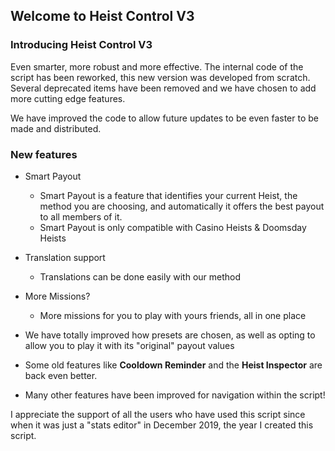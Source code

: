 ## Welcome to Heist Control V3

### Introducing Heist Control V3

Even smarter, more robust and more effective.
The internal code of the script has been reworked, this new version was developed from scratch. Several deprecated items have been removed and we have chosen to add more cutting edge features.

We have improved the code to allow future updates to be even faster to be made and distributed.

### New features

 * Smart Payout
    - Smart Payout is a feature that identifies your current Heist, the method you are choosing, and automatically it offers the best payout to all members of it.
    - Smart Payout is only compatible with Casino Heists & Doomsday Heists

 * Translation support
     - Translations can be done easily with our method
 * More Missions? 
      - More missions for you to play with yours friends, all in one place
 
 * We have totally improved how presets are chosen, as well as opting to allow you to play it with its "original" payout values
 * Some old features like **Cooldown Reminder** and the **Heist Inspector** are back even better.
 * Many other features have been improved for navigation within the script!

I appreciate the support of all the users who have used this script since when it was just a "stats editor" in December 2019, the year I created this script.
